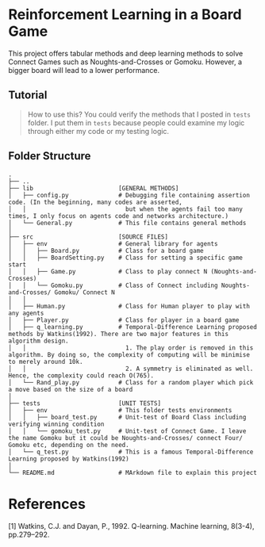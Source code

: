 # Reinforcement Learning in a Board Game
This project offers tabular methods and deep learning methods to solve Connect Games such as Noughts-and-Crosses or Gomoku. However, a bigger board will lead to a lower performance. 

## Tutorial
> How to use this?
> You could verify the methods that I posted in `tests` folder.
> I put them in `tests` because people could examine my logic through either my code or my testing logic.

## Folder Structure
    .
    ├── ..
    ├── lib                        [GENERAL METHODS]
    │   ├── config.py              # Debugging file containing assertion code. (In the beginning, many codes are asserted, 
    │   │                            but when the agents fail too many times, I only focus on agents code and networks architecture.) 
    │   └── General.py             # This file contains general methods 
    │ 
    ├── src                        [SOURCE FILES]
    │   ├── env                    # General library for agents 
    │   │   ├── Board.py           # Class for a board game
    │   │   ├── BoardSetting.py    # Class for setting a specific game start 
    │   │   ├── Game.py            # Class to play connect N (Noughts-and-Crosses)
    │   │   └── Gomoku.py          # Class of Connect including Noughts-and-Crosses/ Gomoku/ Connect N 
    │   │
    │   ├── Human.py               # Class for Human player to play with any agents 
    │   ├── Player.py              # Class for player in a board game 
    │   ├── q_learning.py          # Temporal-Difference Learning proposed methods by Watkins(1992). There are two major features in this algorithm design.
    │   │                            1. The play order is removed in this algorithm. By doing so, the complexity of computing will be minimise to merely around 10k.
    │   │                            2. A symmetry is eliminated as well. Hence, the complexity could reach O(765).
    │   └── Rand_play.py           # Class for a random player which pick a move based on the size of a board
    │
    ├── tests                      [UNIT TESTS]
    │   ├── env                    # This folder tests environments
    │   │   ├── board_test.py      # Unit-test of Board Class including verifying winning condition 
    │   │   └── gomoku_test.py     # Unit-test of Connect Game. I leave the name Gomoku but it could be Noughts-and-Crosses/ connect Four/ Gomoku etc, depending on the need.
    │   └── q_test.py              # This is a famous Temporal-Difference Learning proposed by Watkins(1992)
    │
    └── README.md                  # MArkdown file to explain this project


# References
[1] Watkins, C.J. and Dayan, P., 1992. Q-learning. Machine learning, 8(3-4), pp.279–292.
